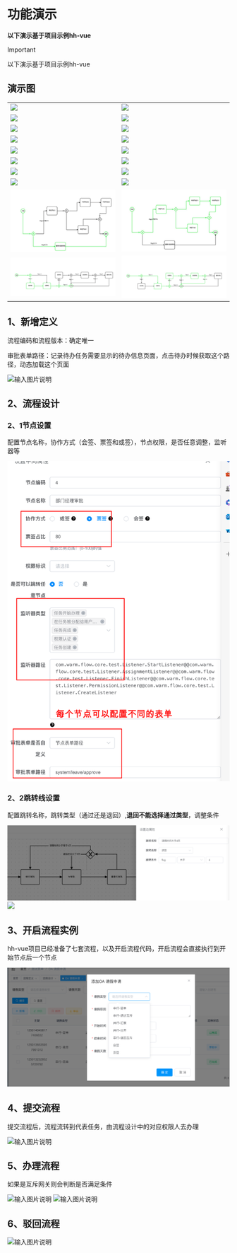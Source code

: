 # 功能演示
**以下演示基于项目示例hh-vue**
> [!IMPORTANT]
> 以下演示基于项目示例hh-vue

## 演示图

<table>
    <tr>
        <td><img src="https://foruda.gitee.com/images/1697704379975758657/558474f6_2218307.png"/></td>
        <td><img src="https://foruda.gitee.com/images/1703576997421577844/a1dc2737_2218307.png"/></td>
    </tr>
    <tr>
        <td><img src="https://foruda.gitee.com/images/1703577051212751284/203a05b0_2218307.png"/></td>
        <td><img src="https://foruda.gitee.com/images/1703577120823449150/ba952a84_2218307.png"/></td>
    </tr>
    <tr>
        <td><img src="https://foruda.gitee.com/images/1703577416508497463/863d8da1_2218307.png"/></td>
        <td><img src="https://foruda.gitee.com/images/1703641952765512992/dc187080_2218307.png"/></td>
    </tr>
    <tr>
        <td><img src="https://foruda.gitee.com/images/1703639870569018221/453a0e0e_2218307.png"/></td>
        <td><img src="https://foruda.gitee.com/images/1703639949778635820/34a6c14e_2218307.png"/></td>
    </tr>
    <tr>
        <td><img src="https://foruda.gitee.com/images/1703640045465410604/c14affda_2218307.png"/></td>
        <td><img src="https://foruda.gitee.com/images/1703641581976369452/e4629da5_2218307.png"/></td>
    </tr>
    <tr>
        <td><img src="https://foruda.gitee.com/images/1703640080823852176/bdf9a360_2218307.png"/></td>
        <td><img src="https://foruda.gitee.com/images/1703640099939146504/b19b2b85_2218307.png"/></td>
    </tr>
    <tr>
        <td><img src="https://foruda.gitee.com/images/1703641659022331552/cc4e0af2_2218307.png"/></td>
        <td><img src="https://foruda.gitee.com/images/1703641675840058630/3430da37_2218307.png"/></td>
    </tr>
    <tr>
        <td><img src="https://foruda.gitee.com/images/1703641687716655707/62a8b20c_2218307.png"/></td>
        <td><img src="https://foruda.gitee.com/images/1703641702939748288/6da6c4f6_2218307.png"/></td>
    </tr>
    <tr>
        <td><img src="../../.vuepress/public/demo4.png"/></td>
        <td><img src="../../.vuepress/public/demo2.png"/></td>
    </tr>
    <tr>
        <td><img src="../../.vuepress/public/demo3.png"/></td>
        <td><img src="../../.vuepress/public/demo1.png"/></td>
    </tr>
</table>


## 1、新增定义

流程编码和流程版本：确定唯一

审批表单路径：记录待办任务需要显示的待办信息页面，点击待办时候获取这个路径，动态加载这个页面

![输入图片说明](https://foruda.gitee.com/images/1703667450784737720/940b2bab_2218307.png "屏幕截图")

## 2、流程设计
### 2、1节点设置
配置节点名称，协作方式（会签、票签和或签），节点权限，是否任意调整，监听器等

![](../../.vuepress/public/defNode.png)

### 2、2跳转线设置
配置跳转名称，跳转类型（通过还是退回）,**退回不能选择通过类型**，调整条件

![](../../.vuepress/public/defSkip.png)
![](https://foruda.gitee.com/images/1726905626290177483/195615fc_2218307.png)
## 3、开启流程实例

hh-vue项目已经准备了七套流程，以及开启流程代码，开启流程会直接执行到开始节点后一个节点

![](../../.vuepress/public/addIns.png)


## 4、提交流程

提交流程后，流程流转到代表任务，由流程设计中的对应权限人去办理

![输入图片说明](https://foruda.gitee.com/images/1703668493778770778/d77716b5_2218307.png "屏幕截图")


## 5、办理流程

如果是互斥网关则会判断是否满足条件

![输入图片说明](https://foruda.gitee.com/images/1703668882786849328/0b9554ec_2218307.png "屏幕截图")
![输入图片说明](https://foruda.gitee.com/images/1703668896500858952/c9dc78e1_2218307.png "屏幕截图")

## 6、驳回流程

![输入图片说明](https://foruda.gitee.com/images/1703669345903195445/4ba131bc_2218307.png "屏幕截图")
